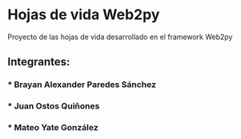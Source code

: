 # Hojas de vida Web2py
Proyecto de las hojas de vida desarrollado en el framework Web2py

## Integrantes:

### * Brayan Alexander Paredes Sánchez
### * Juan Ostos Quiñones
### * Mateo Yate González
